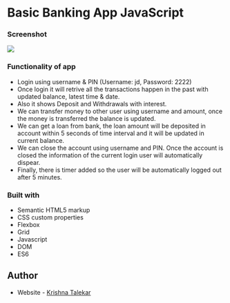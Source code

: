 # Basic Banking App JavaScript

### Screenshot

![](./images/basic-banking-app-javascript.png.png)

### Functionality of app

- Login using username & PIN (Username: jd, Password: 2222)
- Once login it will retrive all the transactions happen in the past with updated balance, latest time & date.
- Also it shows Deposit and Withdrawals with interest.
- We can transfer money to other user using username and amount, once the money is transferred the balance is updated.
- We can get a loan from bank, the loan amount will be deposited in account within 5 seconds of time interval and it will be updated in current balance.
- We can close the account using username and PIN. Once the account is closed the information of the current login user will automatically dispear.
- Finally, there is timer added so the user will be automatically logged out after 5 minutes.

### Built with

- Semantic HTML5 markup
- CSS custom properties
- Flexbox
- Grid
- Javascript
- DOM
- ES6

## Author

- Website - [Krishna Talekar](https://github.com/krishnatalekar)
